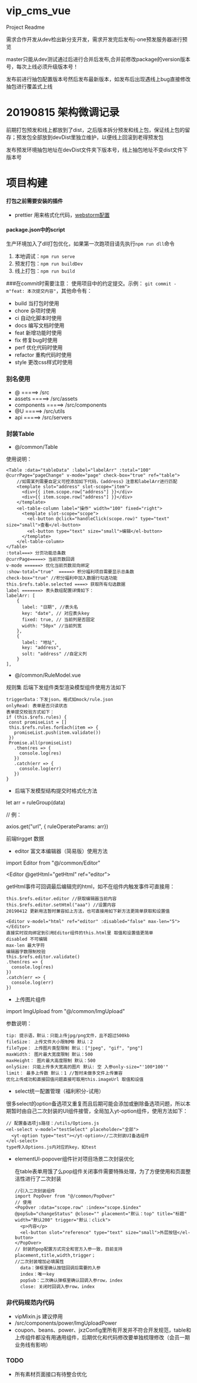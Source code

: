 # vip_cms_vue
Project Readme

需求合作开发从dev检出新分支开发，需求开发完后发布j-one预发服务器进行预览

master只能从dev测试通过后进行合并后发布,合并前修改package的version版本号，每次上线必须升级版本号！

发布前进行抽包配置版本号然后发布最新版本，如发布后出现遇线上bug直接修改抽包进行覆盖式上线

# 20190815 架构微调记录
前期打包预发和线上都放到了dist，之后版本拆分预发和线上包，保证线上包的留存；预发包全部放到devDist里独立维护，以便线上回滚到老得预发包

发布预发环境抽包地址在devDist文件夹下版本号，线上抽包地址不变dist文件下版本号

# 项目构建
#### 打包之前需要安装的插件
+ prettier 用来格式化代码，[webstorm配置](https://www.yuque.com/xudong/gkhpg3/gancb2)

#### package.json中的script

生产环境加入了dll打包优化，如果第一次跑项目请先执行`npm run dll`命令
1. 本地调试：`npm run serve`
2. 预发打包：`npm run buildDev`
3. 线上打包：`npm run build`

###在commit时需要注意： 使用项目中的约定提交。示例： `git commit -m"feat: 本次提交内容"`，其他命令有：

+ build  当打包时使用
+ chore  杂项时使用
+ ci  自动化脚本时使用
+ docs  编写文档时使用
+ feat  新增功能时使用
+ fix   修复bug时使用
+ perf  优化代码时使用
+ refactor  重构代码时使用
+ style  更改css样式时使用

### 别名使用
+ @ =====> /src
+ assets =====> /src/assets
+ components =====> /src/components
+ @U =====> /src/utils
+ api =====> /src/servers

### 封装Table

+ @/common/Table

使用说明：
```
<Table :data="tableData" :label="labelArr" :total="100" @currPage="pageChange" v-mode="page" check-box="true" ref="table">
    //如需某列需要自定义可控添加如下代码，《address》注意和labelArr进行匹配
    <template slot="address" slot-scope="item">
      <div>{{ item.scope.row["address"] }}</div>
      <div>{{ item.scope.row["address"] }}</div>
    </template>
    <el-table-column label="操作" width="100" fixed="right">
      <template slot-scope="scope">
        <el-button @click="handleClick(scope.row)" type="text" size="small">查看</el-button>
        <el-button type="text" size="small">编辑</el-button>
      </template>
    </el-table-column>
</Table>
:total===> 分页功能总条数
@currPage=====> 当前页数回调
v-mode ======> 优化当前页数双向绑定
:show-total="true"  =====> 积分福利项目需要显示总条数
check-box="true" //积分福利中加入数据行勾选功能
this.$refs.table.selected ====> 获取所有勾选数据
label =======> 表头数组配置详情如下：
labelArr: [
    {
      label: "日期", //表头名
      key: "date", // 对应表头key
      fixed: true, // 当前列是否固定
      width: "50px" //当前列宽
    },
    {
      label: "地址",
      key: "address",
      solt: "address" //自定义列
    }
],
```

+ @/common/RuleModel.vue

规则集 后端下发组件类型渲染模型组件使用方法如下

<RuleModel ref="rules" :tdata="triggerData" v-if="triggerData" :only-read="true"></RuleModel>

```
triggerData：下发json，格式如mock/rule.json
onlyRead: 表单是否只读状态
表单提交校验方式如下：
if (this.$refs.rules) {
 const promiseList = []
 this.$refs.rules.forEach(item => {
   promiseList.push(item.validate())
 })
 Promise.all(promiseList)
   .then(res => {
     console.log(res)
   })
   .catch(err => {
     console.log(err)
   })
}
```


+ 后端下发模型结构提交时格式化方法

let arr = ruleGroup(data)

// 例：

axios.get("url", { ruleOperateParams: arr})

前端tirgget 数据



+ editor 富文本编辑器（简易版）使用方法

import Editor from "@/common/Editor"

<Editor @getHtml="getHtml" ref="editor"></Editor>

getHtml事件可回调最后编辑完的html，如不在组件内触发事件可直接用：

```
this.$refs.editor.editor //获取编辑器当前内容
this.$refs.editor.setHtml("aaa") //设置内容
20190412 更新用法暂时兼容如上方法，也可直接用如下新方法更简单获取和设置值

<Editor v-model="html" ref="editor" :disabled="false" max-len="5"></Editor>
直接实时双向绑定到引用Editor组件的this.html里 取值和设置值更简单
disabled 不可编辑
max-len 最大字符
编辑器字数限制校验
this.$refs.editor.validate()
.then(res => {
  console.log(res)
})
.catch(err => {
  console.log(err)
})

```

+ 上传图片组件

import ImgUpload from "@/common/ImgUpload"

<ImgUpload v-model="imageUrl"></ImgUpload>
参数说明：
```$xslt
tip: 提示语，默认：只能上传jpg/png文件，且不超过500kb
fileSize： 上传文件大小限制MB 默认：2
fileType： 上传图片类型限制 默认：["jpeg", "gif", "png"]
maxWidth： 图片最大宽度限制 默认：500
maxHeight： 图片最大高度限制 默认：500
onlySize: 只能上传多大宽高的图片 默认: 空 入参only-size="'100*100'"
limit： 最多上传数 默认：1 //暂时未做多文件上传兼容
优化上传成功和直接回值问题直接可取用this.imageUrl 取值和设值

```

+ select统一配置管理（福利积分-试用）

很多select的option备选项又重复而且后期可能会添加或删除备选项问题，所以本期暂时由自己二次封装的UI组件接管，全局加入yt-option组件，使用方法如下：
```angular2html
// 配置备选项js路径：/utils/Options.js
<el-select v-model="testSelect" placeholder="全部">
  <yt-option type="test"></yt-option>//二次封装UI备选组件
</el-select>
type传入Options.js内对应的key，如test

```
+ elementUI-popover组件针对项目场景二次封装优化

  在table表单用饿了么pop组件关闭事件需要特殊处理，为了方便使用和页面整洁性进行了二次封装

  ```
  //引入二次封装组件
  import PopOver from "@/common/PopOver"
  // 使用
  <PopOver :data="scope.row" :index="scope.$index" @popSub="changeStatus" @close="" placement="默认：top" title="标题" width="默认200" trigger="默认：click">
  	<p>内容</p>
  	<el-button slot="reference" type="text" size="small">外层按钮</el-button>
  </PopOver>
  // 封装的pop配置方式完全和官方入参一致，目前支持placement,title,width,trigger；
  //二次封装增加必填属性
  	data：弹框里确认按钮回调后需要的入参
  	index：唯一key
  	popSub：二次确认弹框里确认回调入参row，index
  	close: 关闭时回调入参row，index
  ```


### 非代码规范内代码

+ vipMixin.js 建议停用
+ /src/components/power/ImgUploadPower
+ coupon、beans、power、jxzConfig里所有开发并不符合开发规范，table和上传组件都没有用通用组件，后期优化和代码修改要单独梳理修改（会员一期业务线有影响）

### TODO
+ 所有素材页面接口有待整合优化

